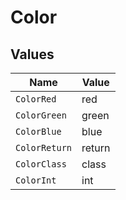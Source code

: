 # Color


## Values

| Name          | Value         |
| ------------- | ------------- |
| `ColorRed`    | red           |
| `ColorGreen`  | green         |
| `ColorBlue`   | blue          |
| `ColorReturn` | return        |
| `ColorClass`  | class         |
| `ColorInt`    | int           |
